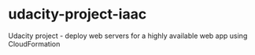 # udacity-project-iaac
Udacity project - deploy web servers for a highly available web app using CloudFormation
